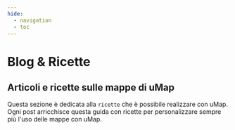 ```yaml
---
hide:
  - navigation
  - toc
---
```



# Blog & Ricette
<style> .md-nav__item .md-nav__link--active {    display: none;}</style>


## Articoli e ricette sulle mappe di uMap

Questa sezione è dedicata alla `ricette` che è possibile realizzare con uMap. Ogni post arricchisce questa guida con ricette per personalizzare sempre più l'uso delle mappe con uMap.
